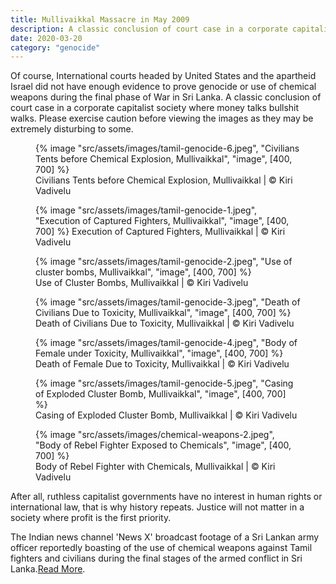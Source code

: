 ```yaml
---
title: Mullivaikkal Massacre in May 2009
description: A classic conclusion of court case in a corporate capitalism where money talks, bullshit walks
date: 2020-03-20
category: "genocide"
---
```


Of course, International courts headed by United States and the apartheid Israel did not have enough evidence to prove genocide or use of chemical weapons during the final phase of War in Sri Lanka. A classic conclusion of court case in a corporate capitalist society where money talks bullshit walks. Please exercise caution before viewing the images as they may be extremely disturbing to some.

<!-- excerpt -->

<figure>
{% image "src/assets/images/tamil-genocide-6.jpeg", "Civilians Tents before Chemical Explosion, Mullivaikkal", "image", [400, 700] %}
<figcaption>Civilians Tents before Chemical Explosion, Mullivaikkal | © Kiri Vadivelu</figcaption>
</figure>

<figure>
{% image "src/assets/images/tamil-genocide-1.jpeg", "Execution of Captured Fighters, Mullivaikkal", "image", [400, 700] %}
</figcaption>Execution of Captured Fighters, Mullivaikkal | © Kiri Vadivelu</figcaption>
</figure>

<figure>
{% image "src/assets/images/tamil-genocide-2.jpeg", "Use of cluster bombs, Mullivaikkal", "image", [400, 700] %}
<figcaption>Use of Cluster Bombs, Mullivaikkal | © Kiri Vadivelu</figcaption>
</figure>

<figure>
{% image "src/assets/images/tamil-genocide-3.jpeg", "Death of Civilians Due to Toxicity, Mullivaikkal", "image", [400, 700] %}
<figcaption>Death of Civilians Due to Toxicity, Mullivaikkal | © Kiri Vadivelu</figcaption>
</figure>

<figure>
{% image "src/assets/images/tamil-genocide-4.jpeg", "Body of Female under Toxicity, Mullivaikkal", "image", [400, 700] %}
<figcaption>Death of Female Due to Toxicity, Mullivaikkal | © Kiri Vadivelu</figcaption>
</figure>

<figure>
{% image "src/assets/images/tamil-genocide-5.jpeg", "Casing of Exploded Cluster Bomb, Mullivaikkal", "image", [400, 700] %}
<figcaption>Casing of Exploded Cluster Bomb, Mullivaikkal | © Kiri Vadivelu</figcaption>
</figure>

<figure>
{% image "src/assets/images/chemical-weapons-2.jpeg", "Body of Rebel Fighter Exposed to Chemicals", "image", [400, 700] %}
<figcaption>Body of Rebel Fighter with Chemicals, Mullivaikkal | © Kiri Vadivelu</figcaption>
</figure>

After all, ruthless capitalist governments have no interest in human rights or international law, that is why history repeats. Justice will not matter in a society where profit is the first priority.

The Indian news channel 'News X' broadcast footage of a Sri Lankan army officer reportedly boasting of the use of chemical weapons against Tamil fighters and civilians during the final stages of the armed conflict in Sri Lanka.[Read More](https://www.tamilguardian.com/content/video-sri-lankan-soldier-describing-use-chemical-weapons-indias-news-x).
